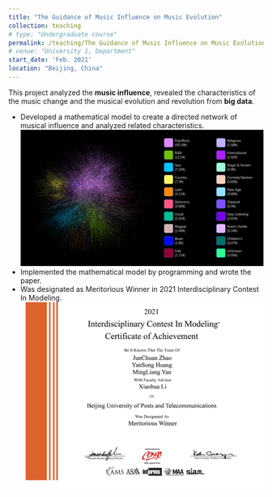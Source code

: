 ```yaml
---
title: "The Guidance of Music Influence on Music Evolution"
collection: teaching
# type: "Undergraduate course"
permalink: /teaching/The Guidance of Music Influence on Music Evolution
# venue: "University 1, Department"
start_date: 'Feb. 2021'
location: "Beijing, China"
---
```


This project analyzed the **music influence**, revealed the characteristics of the music change and the musical evolution and revolution from **big data**. 

* Developed a mathematical model to create a directed network of musical influence and analyzed related characteristics.
![Music influence](../assets/projects/music_influence.png)
* Implemented the mathematical model by programming and wrote the paper.
* Was designated as Meritorious Winner in 2021 Interdisciplinary Contest In Modeling.
![Meritorious Winner](../assets/projects/meritorious.png)
